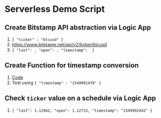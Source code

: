 # Serverless Demo Script

## Create Bitstamp API abstraction via Logic App 
1. `{ "ticker" : "btcusd" }`
1. https://www.bitstamp.net/api/v2/ticker/btcusd
1. `{ "last": , "open": , "timestamp":  }`

## Create Function for timestamp conversion
1. [Code](#file-converttimestamp-cs)
1. Test using `{ "timestamp" : "1549991478" }`

## Check `ticker` value on a schedule via Logic App 
1. `{ "last": 1.12962, "open": 1.12713, "timestamp": "1549992442" }`
